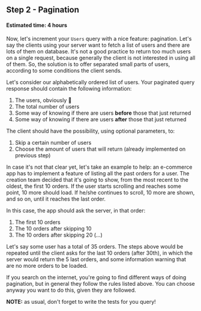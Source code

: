 ## Step 2 - Pagination
#### Estimated time: 4 hours

Now, let's increment your `Users` query with a nice feature: pagination. Let's say the clients using your server want to fetch a list of users and there are lots of them on database. It's not a good practice to return too much users on a single request, because generally the client is not interested in using all of them. So, the solution is to offer separated small parts of users, according to some conditions the client sends.

Let's consider our alphabetically ordered list of users. Your paginated query response should contain the following information:

1. The users, obviously 🤣
1. The total number of users
1. Some way of knowing if there are users **before** those that just returned
1. Some way of knowing if there are users **after** those that just returned

The client should have the possibility, using optional parameters, to:

1. Skip a certain number of users
1. Choose the amount of users that will return (already implemented on previous step)

In case it's not that clear yet, let's take an example to help: an e-commerce app has to implement a feature of listing all the past orders for a user. The creation team decided that it's going to show, from the most recent to the oldest, the first 10 orders. If the user starts scrolling and reaches some point, 10 more should load. If he/she continues to scroll, 10 more are shown, and so on, until it reaches the last order.

In this case, the app should ask the server, in that order:

1. The first 10 orders
1. The 10 orders after skipping 10
1. The 10 orders after skipping 20
(...)

Let's say some user has a total of 35 orders. The steps above would be repeated until the client asks for the last 10 orders (after 30th), in which the server would return the 5 last orders, and some information warning that are no more orders to be loaded.

If you search on the internet, you're going to find different ways of doing pagination, but in general they follow the rules listed above. You can choose anyway you want to do this, given they are followed.

**NOTE:** as usual, don't forget to write the tests for you query!
